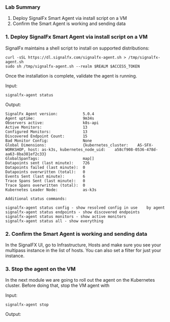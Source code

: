 ### Lab Summary

1. Deploy SignalFx Smart Agent via install script on a VM
1. Confirm the Smart Agent is working and sending data

### 1. Deploy SignalFx Smart Agent via install script on a VM

SignalFx maintains a shell script to install on supported distributions:

```
curl -sSL https://dl.signalfx.com/signalfx-agent.sh > /tmp/signalfx-agent.sh
sudo sh /tmp/signalfx-agent.sh --realm $REALM $ACCESS_TOKEN
```

Once the installation is complete, validate the agent is running.

Input:

```text
signalfx-agent status
```

Output:

```text
SignalFx Agent version:           5.0.4
Agent uptime:                     9m34s
Observers active:                 k8s-api
Active Monitors:                  13
Configured Monitors:              13
Discovered Endpoint Count:        15
Bad Monitor Config:               None
Global Dimensions:                {kubernetes_cluster:    AS-SFX-WORKSHOP, host: as-k3s, kubernetes_node_uid:    a58cf908-0536-478d-aa63-8ba381ef2c33}
GlobalSpanTags:                   map[]
Datapoints sent (last minute):    726
Datapoints failed (last minute):  0
Datapoints overwritten (total):   0
Events Sent (last minute):        6
Trace Spans Sent (last minute):   0
Trace Spans overwritten (total):  0
Kubernetes Leader Node:           as-k3s

Additional status commands:

signalfx-agent status config - show resolved config in use    by agent
signalfx-agent status endpoints - show discovered endpoints
signalfx-agent status monitors - show active monitors
signalfx-agent status all - show everything
```

### 2. Confirm the Smart Agent is working and sending data

In the SignalFX UI, go to Infrastructure, Hosts and make sure you see your multipass instance in the list of hosts. You can also set a filter for just your instance.

### 3. Stop the agent on the VM

In the next module we are going to roll out the agent on the Kubernetes cluster. Before doing that, stop the VM agent with

Input:

```
signalfx-agent stop
```

Output:

